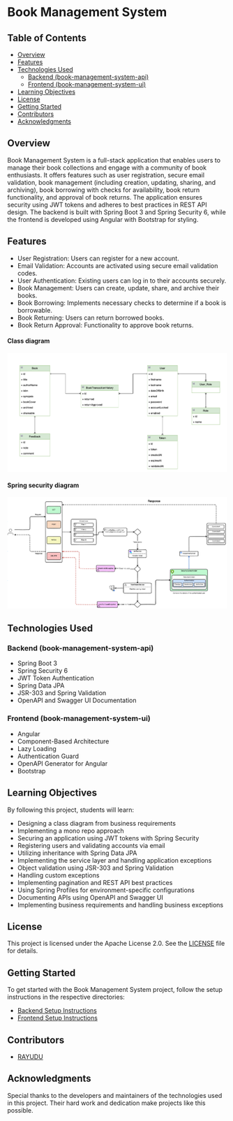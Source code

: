 # Book Management System

## Table of Contents

- [Overview](#overview)
- [Features](#features)
- [Technologies Used](#technologies-used)
    - [Backend (book-management-system-api)](#backend-book-management-system-api)
    - [Frontend (book-management-system-ui)](#frontend-book-management-system-ui)
- [Learning Objectives](#learning-objectives)
- [License](#license)
- [Getting Started](#getting-started)
- [Contributors](#contributors)
- [Acknowledgments](#acknowledgments)

## Overview

Book Management System is a full-stack application that enables users to manage their book collections and engage with a community of book enthusiasts. It offers features such as user registration, secure email validation, book management (including creation, updating, sharing, and archiving), book borrowing with checks for availability, book return functionality, and approval of book returns. The application ensures security using JWT tokens and adheres to best practices in REST API design. The backend is built with Spring Boot 3 and Spring Security 6, while the frontend is developed using Angular with Bootstrap for styling.

## Features

- User Registration: Users can register for a new account.
- Email Validation: Accounts are activated using secure email validation codes.
- User Authentication: Existing users can log in to their accounts securely.
- Book Management: Users can create, update, share, and archive their books.
- Book Borrowing: Implements necessary checks to determine if a book is borrowable.
- Book Returning: Users can return borrowed books.
- Book Return Approval: Functionality to approve book returns.

#### Class diagram
![Class diagram](screenshots/class-diagram.png)

#### Spring security diagram
![Security diagram](screenshots/security.png)

## Technologies Used

### Backend (book-management-system-api)

- Spring Boot 3
- Spring Security 6
- JWT Token Authentication
- Spring Data JPA
- JSR-303 and Spring Validation
- OpenAPI and Swagger UI Documentation

### Frontend (book-management-system-ui)

- Angular
- Component-Based Architecture
- Lazy Loading
- Authentication Guard
- OpenAPI Generator for Angular
- Bootstrap

## Learning Objectives

By following this project, students will learn:

- Designing a class diagram from business requirements
- Implementing a mono repo approach
- Securing an application using JWT tokens with Spring Security
- Registering users and validating accounts via email
- Utilizing inheritance with Spring Data JPA
- Implementing the service layer and handling application exceptions
- Object validation using JSR-303 and Spring Validation
- Handling custom exceptions
- Implementing pagination and REST API best practices
- Using Spring Profiles for environment-specific configurations
- Documenting APIs using OpenAPI and Swagger UI
- Implementing business requirements and handling business exceptions
  
## License

This project is licensed under the Apache License 2.0. See the [LICENSE](LICENSE) file for details.

## Getting Started

To get started with the Book Management System project, follow the setup instructions in the respective directories:

- [Backend Setup Instructions](/task/Book-Management-System/book-management-system-api/README.md)
- [Frontend Setup Instructions](/task/Book-Management-System/book-management-system-ui/README.md)

## Contributors

- [RAYUDU](https://github.com/rayudu2107)

## Acknowledgments

Special thanks to the developers and maintainers of the technologies used in this project. Their hard work and dedication make projects like this possible.
